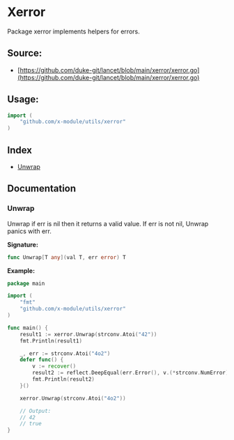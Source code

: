 # Xerror
Package xerror implements helpers for errors.

<div STYLE="page-break-after: always;"></div>

## Source:

- [https://github.com/duke-git/lancet/blob/main/xerror/xerror.go](https://github.com/duke-git/lancet/blob/main/xerror/xerror.go)

<div STYLE="page-break-after: always;"></div>

## Usage:
```go
import (
    "github.com/x-module/utils/xerror"
)
```

<div STYLE="page-break-after: always;"></div>

## Index
- [Unwrap](#Unwrap)

<div STYLE="page-break-after: always;"></div>

## Documentation



### <span id="Unwrap">Unwrap</span>
<p>Unwrap if err is nil then it returns a valid value. If err is not nil, Unwrap panics with err.</p>

<b>Signature:</b>

```go
func Unwrap[T any](val T, err error) T
```
<b>Example:</b>

```go
package main

import (
    "fmt"
    "github.com/x-module/utils/xerror"
)

func main() {
	result1 := xerror.Unwrap(strconv.Atoi("42"))
	fmt.Println(result1)

	_, err := strconv.Atoi("4o2")
	defer func() {
		v := recover()
		result2 := reflect.DeepEqual(err.Error(), v.(*strconv.NumError).Error())
		fmt.Println(result2)
	}()

	xerror.Unwrap(strconv.Atoi("4o2"))

	// Output:
	// 42
	// true
}
```
